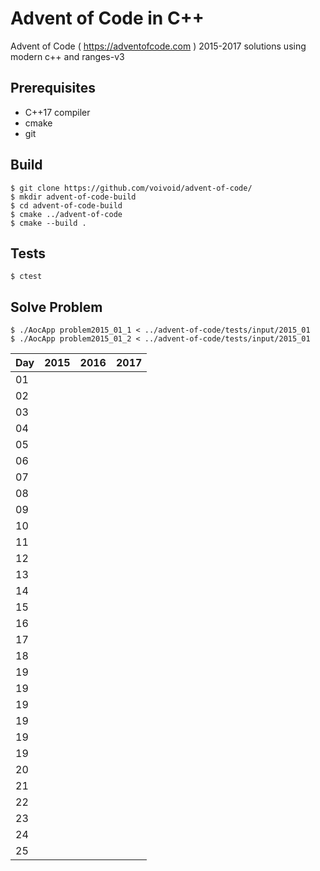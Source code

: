 # Advent of Code in C++

Advent of Code ( https://adventofcode.com ) 2015-2017 solutions using modern c++ and ranges-v3

Prerequisites
-----

* C++17 compiler
* cmake
* git

Build
-----

    $ git clone https://github.com/voivoid/advent-of-code/
    $ mkdir advent-of-code-build
    $ cd advent-of-code-build
    $ cmake ../advent-of-code
    $ cmake --build .

Tests
-----

    $ ctest

Solve Problem
-----

    $ ./AocApp problem2015_01_1 < ../advent-of-code/tests/input/2015_01
    $ ./AocApp problem2015_01_2 < ../advent-of-code/tests/input/2015_01

Day | 2015 | 2016 | 2017
--- | ---- | ---- | ----
01  |      |      |
02  |      |      |
03  |      |      |
04  |      |      |
05  |      |      |
06  |      |      |
07  |      |      |
08  |      |      |
09  |      |      |
10  |      |      |
11  |      |      |
12  |      |      |
13  |      |      |
14  |      |      |
15  |      |      |
16  |      |      |
17  |      |      |
18  |      |      |
19  |      |      |
19  |      |      |
19  |      |      |
19  |      |      |
19  |      |      |
19  |      |      |
20  |      |      |
21  |      |      |
22  |      |      |
23  |      |      |
24  |      |      |
25  |      |      |
